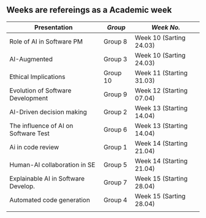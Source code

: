 ## Weeks are refereings as a Academic week

| **Presentation**                     | *Group* | *Week No.*|
|--------------------------------------|---------|-----------|
| Role of AI in Software PM            | Group 8 | Week 10 (Sarting 24.03)   |
| AI-Augmented                         | Group 3 | Week 10 (Sarting 24.03)   |
| Ethical Implications                 | Group 10| Week 11 (Starting 31.03)  |
| Evolution of Software Development    | Group 9 | Week 12 (Starting 07.04)  |
| AI-Driven decision making            | Group 2 | Week 13 (Starting 14.04)  |
| The influence of AI on Software Test | Group 6 | Week 13 (Starting 14.04)  |
| Ai in code review                    | Group 1 | Week 14 (Starting 21.04)  |
| Human-AI collaboration in SE         | Group 5 | Week 14 (Starting 21.04)  |
| Explainable AI in Software Develop.  | Group 7 | Week 15 (Starting 28.04)  |
| Automated code generation            | Group 4 | Week 15 (Sarting  28.04)  |                |
|                                      |         |           |

